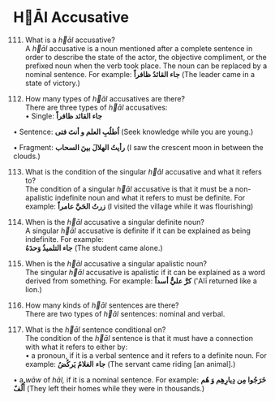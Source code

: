 HĀl Accusative
===============

111. What is a *hāl* accusative?  
 A *hāl* accusative is a noun mentioned after a complete sentence in
order to describe the state of the actor, the objective compliment, or
the prefixed noun when the verb took place. The noun can be replaced by
a nominal sentence. For example: **جاء القائدُ ظافراً** (The leader came
in a state of victory.)

112. How many types of *hāl* accusatives are there?  
 There are three types of *hāl* accusatives:  
 • Single: **جاء القائد ظافراً**

• Sentence: **اُطلُبِ العلم و أنتَ فتی** (Seek knowledge while you are
young.)

• Fragment: **رأیتُ الهلالَ بینَ السحاب** (I saw the crescent moon in
between the clouds.)

113. What is the condition of the singular *hāl* accusative and what it
refers to?  
 The condition of a singular *hāl* accusative is that it must be a
non-apalistic indefinite noun and what it refers to must be definite.
For example: **زرتُ الحَيَّ عامراً** (I visited the village while it was
flourishing)

114. When is the *hāl* accusative a singular definite noun?  
 A singular *hāl* accusative is definite if it can be explained as
being indefinite. For example:  
**جاء التلمیذُ وَحدَهُ** (The student came alone.)

115. When is the *hāl* accusative a singular apalistic noun?  
 The singular *hāl* accusative is apalistic if it can be explained as a
word derived from something. For example: **کرَّ عليٌّ أسداً** ('Alī
returned like a lion.)

116. How many kinds of *hāl* sentences are there?  
 There are two types of *hāl* sentences: nominal and verbal.

117. What is the *hāl* sentence conditional on?  
 The condition of the *hāl* sentence is that it must have a connection
with what it refers to either by:  
 • a pronoun, if it is a verbal sentence and it refers to a definite
noun. For example: **جاء** **الغلامُ یَرکُضُ** (The servant came riding
[an animal].)

• a *wāw* of *hāl,* if it is a nominal sentence. For example: **خَرَجُوا
مِن دِیارِهِم وَ هُم أُلُفٌ** (They left their homes while they were in
thousands.)


